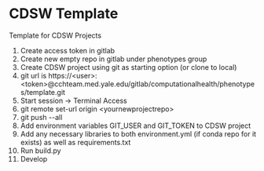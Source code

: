 # CDSW Template

Template for CDSW Projects

1.  Create access token in gitlab
2.  Create new empty repo in gitlab under phenotypes group
3.  Create CDSW project using git as starting option (or clone to local)
4.  git url is https://\<user>:\<token>@cchteam.med.yale.edu/gitlab/computationalhealth/phenotypes/template.git
5.  Start session -> Terminal Access
6.  git remote set-url origin \<yournewprojectrepo\>
7.  git push --all
8.  Add environment variables GIT_USER and GIT_TOKEN to CDSW project
9.  Add any necessary libraries to both environment.yml (if conda repo for it exists) as well as requirements.txt
10.  Run build.py
11.  Develop
